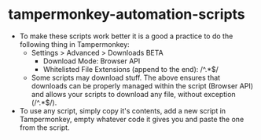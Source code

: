 # tampermonkey-automation-scripts

- To make these scripts work better it is a good a practice to do the following thing in Tampermonkey:
  - Settings > Advanced > Downloads BETA
    - Download Mode: Browser API
    - Whitelisted File Extensions (append to the end): /^.*$/
  - Some scripts may download stuff. The above ensures that downloads can be properly managed within the script (Browser API) and allows your scripts to download any file, without exception (/^.*$/).
- To use any script, simply copy it's contents, add a new script in Tampermonkey, empty whatever code it gives you and paste the one from the script.
